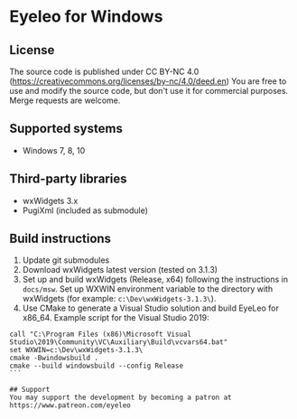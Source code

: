 # Eyeleo for Windows

## License
The source code is published under CC BY-NC 4.0 (https://creativecommons.org/licenses/by-nc/4.0/deed.en)
You are free to use and modify the source code, but don't use it for commercial purposes.
Merge requests are welcome.

## Supported systems
* Windows 7, 8, 10

## Third-party libraries
* wxWidgets 3.x
* PugiXml (included as submodule)

## Build instructions
1) Update git submodules
2) Download wxWidgets latest version (tested on 3.1.3)
3) Set up and build wxWidgets (Release, x64) following the instructions in `docs/msw`. Set up WXWIN environment variable to the directory with wxWidgets (for example: `c:\Dev\wxWidgets-3.1.3\`).
4) Use CMake to generate a Visual Studio solution and build EyeLeo for x86_64. Example script for the Visual Studio 2019:
````
call "C:\Program Files (x86)\Microsoft Visual Studio\2019\Community\VC\Auxiliary\Build\vcvars64.bat"
set WXWIN=c:\Dev\wxWidgets-3.1.3\
cmake -Bwindowsbuild .
cmake --build windowsbuild --config Release
```

## Support
You may support the development by becoming a patron at https://www.patreon.com/eyeleo

